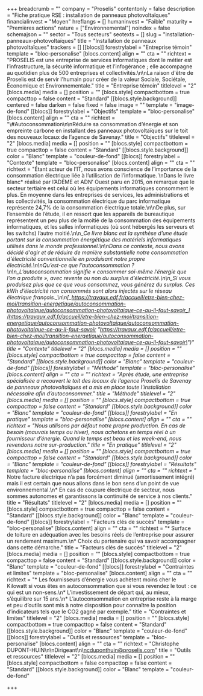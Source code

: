 +++
breadcrumb = ""
company = "Proselis"
contentonly = false
description = "Fiche pratique RSE : installation de panneaux photovoltaïques"
financialinvest = "Moyen"
hreflangs = []
humaninvest = "Faible"
maturity = "Premières actions"
nature = ["Environnemental"]
noindex = false
schemajson = ""
sector = "Tous secteurs"
seotexts = []
slug = "installation-panneaux-photovoltaïques"
title = "Installation de panneaux photovoltaïques"
trackers = []
[[blocs]]
forestrylabel = "Entreprise témoin"
template = "bloc-personalise"
[blocs.content]
align = ""
cta = ""
richtext = "PROSELIS est une entreprise de services informatiques dont le métier est l’infrastructure, la sécurité informatique et l’infogérance ; elle accompagne au quotidien plus de 500 entreprises et collectivités.\n\nLa raison d'être de Proselis est de servir l'humain pour créer de la valeur Sociale, Sociétale, Économique et Environnementale."
title = "Entreprise témoin"
titlelevel = "2"
[blocs.media]
media = []
position = ""
[blocs.style]
compactbottom = true
compacttop = false
content = "Standard"
[[blocs.style.background]]
centered = false
darken = false
fixed = false
image = ""
template = "image-de-fond"
[[blocs]]
forestrylabel = "Objectifs"
template = "bloc-personalise"
[blocs.content]
align = ""
cta = ""
richtext = "\\#Autoconsommation\n\nRéduire sa consommation d’énergie et son empreinte carbone en installant des panneaux photovoltaïques sur le toit des nouveaux locaux de l’agence de Savenay."
title = "Objectifs"
titlelevel = "2"
[blocs.media]
media = []
position = ""
[blocs.style]
compactbottom = true
compacttop = false
content = "Standard"
[[blocs.style.background]]
color = "Blanc"
template = "couleur-de-fond"
[[blocs]]
forestrylabel = "Contexte"
template = "bloc-personalise"
[blocs.content]
align = ""
cta = ""
richtext = "Étant acteur de l’IT, nous avons conscience de l’importance de la consommation électrique liée à l’utilisation de l’informatique.  \nDans le livre blanc* réalisé par l’ADEME et ADN’ Ouest paru en 2015, on remarque que le secteur tertiaire est celui où les équipements informatiques consomment le plus. En moyenne dans les entreprises de services, les administrations et les collectivités, la consommation électrique du parc informatique représente 24,7% de la consommation électrique totale.\n\nDe plus, sur l’ensemble de l’étude, il en ressort que les appareils de bureautique représentent un peu plus de la moitié de la consommation des équipements informatiques, et les salles informatiques (où sont hébergés les serveurs et les switchs) l’autre moitié.\n\n_*Ce livre blanc est la synthèse d’une étude portant sur la consommation énergétique des matériels informatiques utilisés dans le monde professionnel._\n\nDans ce contexte, nous avons décidé d'agir et de réduire de manière substantielle notre consommation d'électricité conventionnelle en produisant notre propre électricité.\n\nQu’est-ce que l’autoconsommation ?\n\n_L’autoconsommation signifie « consommer soi-même l’énergie que l’on a produite », avec revente ou non du surplus d’électricité._\n\n_Si vous produisez plus que ce que vous consommez, vous générez du surplus. Ces kWh d’électricité non consommés sont alors injectés sur le réseau électrique français._\n\n[_https://travaux.edf.fr/accueil/etre-bien-chez-moi/transition-energetique/autoconsommation-photovoltaique/autoconsommation-photovoltaique-ce-qu-il-faut-savoir_](https://travaux.edf.fr/accueil/etre-bien-chez-moi/transition-energetique/autoconsommation-photovoltaique/autoconsommation-photovoltaique-ce-qu-il-faut-savoir \"https://travaux.edf.fr/accueil/etre-bien-chez-moi/transition-energetique/autoconsommation-photovoltaique/autoconsommation-photovoltaique-ce-qu-il-faut-savoir\")"
title = "Contexte"
titlelevel = "2"
[blocs.media]
media = []
position = ""
[blocs.style]
compactbottom = true
compacttop = false
content = "Standard"
[[blocs.style.background]]
color = "Blanc"
template = "couleur-de-fond"
[[blocs]]
forestrylabel = "Méthode"
template = "bloc-personalise"
[blocs.content]
align = ""
cta = ""
richtext = "Après étude, une entreprise spécialisée a recouvert le toit des locaux de l’agence Proselis de Savenay de panneaux photovoltaïques et a mis en place toute l’installation nécessaire afin d’autoconsommer."
title = "Méthode"
titlelevel = "2"
[blocs.media]
media = []
position = ""
[blocs.style]
compactbottom = true
compacttop = false
content = "Standard"
[[blocs.style.background]]
color = "Blanc"
template = "couleur-de-fond"
[[blocs]]
forestrylabel = "En pratique"
template = "bloc-personalise"
[blocs.content]
align = ""
cta = ""
richtext = "Nous utilisons par défaut notre propre production. En cas de besoin (mauvais temps ou hiver), nous achetons en temps réel à un fournisseur d’énergie. Quand le temps est beau et les week-end, nous revendons notre sur-production."
title = "En pratique"
titlelevel = "2"
[blocs.media]
media = []
position = ""
[blocs.style]
compactbottom = true
compacttop = false
content = "Standard"
[[blocs.style.background]]
color = "Blanc"
template = "couleur-de-fond"
[[blocs]]
forestrylabel = "Résultats"
template = "bloc-personalise"
[blocs.content]
align = ""
cta = ""
richtext = "* Notre facture électrique n’a pas forcément diminué (amortissement intégré) mais il est certain que nous allons dans le bon sens d’un point de vue environnemental.\n* En cas de coupure électrique de secteur, nous sommes autonomes et garantissons la continuité de service à nos clients."
title = "Résultats"
titlelevel = "2"
[blocs.media]
media = []
position = ""
[blocs.style]
compactbottom = true
compacttop = false
content = "Standard"
[[blocs.style.background]]
color = "Blanc"
template = "couleur-de-fond"
[[blocs]]
forestrylabel = "Facteurs clés de succès"
template = "bloc-personalise"
[blocs.content]
align = ""
cta = ""
richtext = "* Surface de toiture en adéquation avec les besoins réels de l’entreprise pour assurer un rendement maximum.\n* Choix du partenaire qui va savoir accompagner dans cette démarche."
title = "Facteurs clés de succès"
titlelevel = "2"
[blocs.media]
media = []
position = ""
[blocs.style]
compactbottom = true
compacttop = false
content = "Standard"
[[blocs.style.background]]
color = "Blanc"
template = "couleur-de-fond"
[[blocs]]
forestrylabel = "Contraintes et limites"
template = "bloc-personalise"
[blocs.content]
align = ""
cta = ""
richtext = "* Les fournisseurs d’énergie vous achètent moins cher le Kilowatt si vous êtes en autoconsommation que si vous revendez le tout : ce qui est un non-sens.\n* L’investissement de départ qui, au mieux, s’équilibre sur 15 ans.\n* L’autoconsommation en entreprise reste à la marge et peu d’outils sont mis à notre disposition pour connaître la position d’indicateurs tels que le CO2 gagné par exemple."
title = "Contraintes et limites"
titlelevel = "2"
[blocs.media]
media = []
position = ""
[blocs.style]
compactbottom = true
compacttop = false
content = "Standard"
[[blocs.style.background]]
color = "Blanc"
template = "couleur-de-fond"
[[blocs]]
forestrylabel = "Outils et ressources"
template = "bloc-personalise"
[blocs.content]
align = ""
cta = ""
richtext = "Christophe DUPONT-HUIN\n\nDirigeant\n\ncduponthuin@proselis.com"
title = "Outils et ressources"
titlelevel = "2"
[blocs.media]
media = []
position = ""
[blocs.style]
compactbottom = false
compacttop = false
content = "Standard"
[[blocs.style.background]]
color = "Blanc"
template = "couleur-de-fond"

+++
